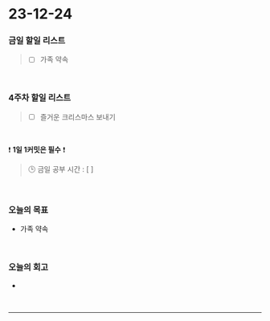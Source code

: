 # 23-12-24
### 금일 할일 리스트
> - [ ]  가족 약속


<br/>

### 4주차 할일 리스트  
> - [ ]  즐거운 크리스마스 보내기

<br/>

❗ **1일 1커밋은 필수** ❗
> 🕒 금일 공부 시간 : [  ]
  
<br/>

### 오늘의 목표
- 가족 약속

<br>

### 오늘의 회고
- 


<br/>

------------  
